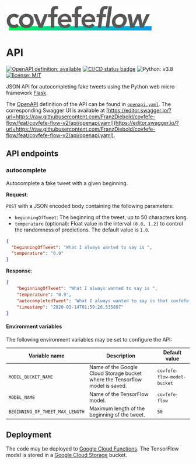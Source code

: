 <img src="../design/logo/covfefe-flow-logo.png" alt="covfefe-flow logo" style="max-width:100%;" width="400px" height="70px">

# API

[![OpenAPI definition: available](https://img.shields.io/badge/OpenAPI%20definition-available-orange)](https://editor.swagger.io/?url=https://raw.githubusercontent.com/FranzDiebold/covfefe-flow/feat/covfefe-flow-v2/api/openapi.yaml)
[![CI/CD status badge](https://github.com/FranzDiebold/covfefe-flow/workflows/CI/CD/badge.svg)](https://github.com/FranzDiebold/covfefe-flow/actions?query=workflow%3ACI%2FCD)
![Python: v3.8](https://img.shields.io/badge/Python-v3.8-%234584b6.svg)
[![license: MIT](https://img.shields.io/badge/license-MIT-brightgreen.svg)](../LICENSE)

JSON API for autocompleting fake tweets using the Python web micro framework [Flask](https://github.com/pallets/flask/).

The [OpenAPI](https://www.openapis.org/) definition of the API can be found in [`openapi.yaml`](openapi.yaml). The corresponding Swagger UI is available at [https://editor.swagger.io/?url=https://raw.githubusercontent.com/FranzDiebold/covfefe-flow/feat/covfefe-flow-v2/api/openapi.yaml](https://editor.swagger.io/?url=https://raw.githubusercontent.com/FranzDiebold/covfefe-flow/feat/covfefe-flow-v2/api/openapi.yaml).

## API endpoints

### autocomplete

Autocomplete a fake tweet with a given beginning.

**Request**:

`POST` with a JSON encoded body containing the following parameters:

- `beginningOfTweet`: The beginning of the tweet, up to 50 characters long.
- `temperature` (optional): Float value in the interval `(0.0, 1.2]` to control the randomness of predictions. The default value is `1.0`.

```json
{
  "beginningOfTweet": "What I always wanted to say is ",
  "temperature": "0.9"
}
```

**Response**:

```json
{
    "beginningOfTweet": "What I always wanted to say is ",
    "temperature": "0.9",
    "autocompletedTweet": "What I always wanted to say is that covfefe-flow is a pretty nice project. 🍦",
    "timestamp": "2020-03-14T01:59:26.535897"
}
```

#### Environment variables

The following environment variables may be set to configure the API:

| Variable name                   | Description                                                                  | Default value               |
|---------------------------------|------------------------------------------------------------------------------|-----------------------------|
| `MODEL_BUCKET_NAME`             | Name of the Google Cloud Storage bucket where the Tensorflow model is saved. | `covfefe-flow-model-bucket` |
| `MODEL_NAME`                    | Name of the TensorFlow model.                                                | `covfefe-flow`              |
| `BEGINNING_OF_TWEET_MAX_LENGTH` | Maximum length of the beginning of the tweet.                                | `50`                        |

## Deployment

The code may be deployed to [Google Cloud Functions](https://cloud.google.com/functions).
The TensorFlow model is stored in a [Google Cloud Storage](https://cloud.google.com/) bucket.

